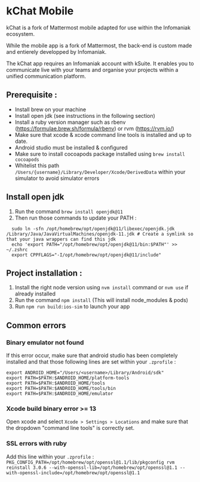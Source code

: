 # kChat Mobile

kChat is a fork of Mattermost mobile adapted for use within the Infomaniak ecosystem.

While the mobile app is a fork of Mattermost, the back-end is custom made and entierely developped by Infomaniak.

The kChat app requires an Infomaniak account with kSuite. It enables you to communicate live with your teams and organise your projects within a unified communication platform.

## Prerequisite :

- Install brew on your machine
- Install open jdk (see instructions in the following section)
- Install a ruby version manager such as rbenv (https://formulae.brew.sh/formula/rbenv) or rvm (https://rvm.io/)
- Make sure that xcode & xcode command line tools is installed and up to date.
- Android studio must be installed & configured
- Make sure to install cocoapods package installed using `brew install cocoapods`
- Whitelist this path `/Users/{username}/Library/Developer/Xcode/DerivedData` within your simulator to avoid simulator errors

## Install open jdk

1. Run the command `brew install openjdk@11`
2. Then run those commands to update your PATH :

```
  sudo ln -sfn /opt/homebrew/opt/openjdk@11/libexec/openjdk.jdk /Library/Java/JavaVirtualMachines/openjdk-11.jdk # Create a symlink so that your java wrappers can find this jdk
  echo 'export PATH="/opt/homebrew/opt/openjdk@11/bin:$PATH"' >> ~/.zshrc
  export CPPFLAGS="-I/opt/homebrew/opt/openjdk@11/include"
```

## Project installation :

1. Install the right node version using `nvm install` command or `nvm use` if already installed
2. Run the command `npm install` (This will install node_modules & pods)
3. Run `npm run build:ios-sim` to launch your app

## Common errors

### Binary emulator not found

If this error occur, make sure that android studio has been completely installed and that those following lines are set within your `.zprofile` :

```
export ANDROID_HOME="/Users/<username>/Library/Android/sdk"
export PATH=$PATH:$ANDROID_HOME/platform-tools
export PATH=$PATH:$ANDROID_HOME/tools
export PATH=$PATH:$ANDROID_HOME/tools/bin
export PATH=$PATH:$ANDROID_HOME/emulator
```

### Xcode build binary error >= 13

Open xcode and select `Xcode > Settings > Locations` and make sure that the dropdown "command line tools" is correctly set.

### SSL errors with ruby

Add this line within your `.zprofile` : `PKG_CONFIG_PATH=/opt/homebrew/opt/openssl@1.1/lib/pkgconfig rvm reinstall 3.0.6 --with-openssl-lib=/opt/homebrew/opt/openssl@1.1 --with-openssl-include=/opt/homebrew/opt/openssl@1.1`
